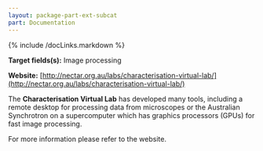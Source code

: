 ```yaml
---
layout: package-part-ext-subcat
part: Documentation
---
```

{% include /docLinks.markdown %}

**Target fields(s):** Image processing

**Website:** [http://nectar.org.au/labs/characterisation-virtual-lab/](http://nectar.org.au/labs/characterisation-virtual-lab/)

The **Characterisation Virtual Lab** has developed many tools, including a remote desktop for processing data from microscopes or the Australian Synchrotron on a supercomputer which has graphics processors (GPUs) for fast image processing.


For more information please refer to the website.
